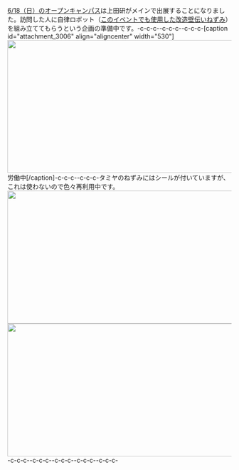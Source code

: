<a href="http://www.it-chiba.ac.jp/admissions/event/oc/201706/">6/18（日）のオープンキャンパス</a>は上田研がメインで出展することになりました。訪問した人に自律ロボット（<a href="https://lab.ueda.tech/?p=2524">このイベントでも使用した改造壁伝いねずみ</a>）を組み立ててもらうという企画の準備中です。-c-c-c--c-c-c--c-c-c-[caption id="attachment_3006" align="aligncenter" width="530"]<a href="https://lab.ueda.tech/wp-content/uploads/2017/06/DSC_0767.jpg"><img src="https://lab.ueda.tech/wp-content/uploads/2017/06/DSC_0767-1024x576.jpg" alt="" width="530" height="298" class="size-large wp-image-3006" /></a> 労働中[/caption]-c-c-c--c-c-c-タミヤのねずみにはシールが付いていますが、これは使わないので色々再利用中です。<a href="https://lab.ueda.tech/wp-content/uploads/2017/06/DSC_0610.jpg"><img src="https://lab.ueda.tech/wp-content/uploads/2017/06/DSC_0610-1024x576.jpg" alt="" width="530" height="298" class="aligncenter size-large wp-image-3009" /></a><a href="https://lab.ueda.tech/wp-content/uploads/2017/06/DSC_0611.jpg"><img src="https://lab.ueda.tech/wp-content/uploads/2017/06/DSC_0611-1024x576.jpg" alt="" width="530" height="298" class="aligncenter size-large wp-image-3010" /></a>-c-c-c--c-c-c--c-c-c--c-c-c--c-c-c-
